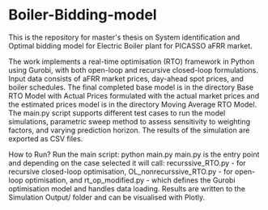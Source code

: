 # Boiler-Bidding-model
This is the repository for master's thesis on System identification and Optimal bidding model for Electric Boiler plant for PICASSO aFRR market. 

The work implements a real-time optimisation (RTO) framework in Python using Gurobi, with both open-loop and recursive closed-loop formulations. Input data consists of aFRR market prices, day-ahead spot prices, and boiler schedules. The final completed base model is in the directory Base RTO Model with Actual Prices formulated with the actual market prices and the estimated prices model is in the directory Moving Average RTO Model. The main.py script supports different test cases to run the model simulations, parametric sweep method to assess sensitivity to weighting factors, and varying prediction horizon. The results of the simulation are exported as CSV files.

How to Run?
Run the main script: python main.py
main.py is the entry point and depending on the case selected it will call:
  recurssive_RTO.py - for recursive closed-loop optimisation,
  OL_nonrecurssive_RTO.py - for open-loop optimisation, and
  rt_op_modified.py - which defines the Gurobi optimisation model and handles data loading.
Results are written to the Simulation Output/ folder and can be visualised with Plotly.
